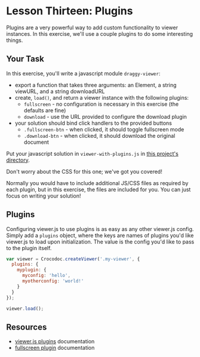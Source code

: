 # Lesson Thirteen: Plugins

Plugins are a very powerful way to add custom functionality to viewer instances. In this exercise, we'll use a couple plugins to do some interesting things.

## Your Task

In this exercise, you'll write a javascript module `draggy-viewer`:
- export a function that takes three arguments: an Element, a string viewURL, and a string downloadURL
- create, `load()`,  and return a viewer instance with the following plugins:
  + `fullscreen` - no configuration is necessary in this exercise (the defaults are fine)
  + `download` - use the URL provided to configure the download plugin
- your solution should bind click handlers to the provided buttons
  + `.fullscreen-btn` - when clicked, it should toggle fullscreen mode
  + `.download-btn` - when clicked, it should download the original document

Put your javascript solution in `viewer-with-plugins.js` in [this project's directory](/open/13-plugins).

Don't worry about the CSS for this one; we've got you covered!

Normally you would have to include additional JS/CSS files as required by each plugin, but in this exercise, the files are included for you. You can just focus on writing your solution!

## Plugins

Configuring viewer.js to use plugins is as easy as any other viewer.js config. Simply add a `plugins` object, where the keys are names of plugins you'd like viewer.js to load upon initialization. The value is the config you'd like to pass to the plugin itself.
```js
var viewer = Crocodoc.createViewer('.my-viewer', {
  plugins: {
    myplugin: {
      myconfig: 'hello',
      myotherconfig: 'world!'
    }
  }
});

viewer.load();
```


## Resources

* [viewer.js plugins](https://github.com/box/viewer.js#plugins) documentation
* [fullscreen plugin](https://github.com/box/viewer.js/blob/master/plugins/fullscreen/README.md) documentation
